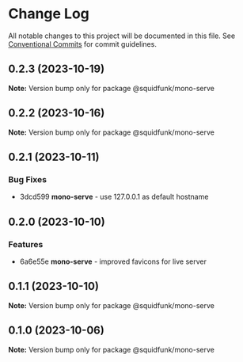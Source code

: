 # Change Log

All notable changes to this project will be documented in this file.
See [Conventional Commits](https://conventionalcommits.org) for commit guidelines.

## 0.2.3 (2023-10-19)

**Note:** Version bump only for package @squidfunk/mono-serve





## 0.2.2 (2023-10-16)

**Note:** Version bump only for package @squidfunk/mono-serve





## 0.2.1 (2023-10-11)

### Bug Fixes

* 3dcd599 **mono-serve** - use 127.0.0.1 as default hostname


## 0.2.0 (2023-10-10)

### Features

* 6a6e55e **mono-serve** - improved favicons for live server


## 0.1.1 (2023-10-10)

**Note:** Version bump only for package @squidfunk/mono-serve





## 0.1.0 (2023-10-06)

**Note:** Version bump only for package @squidfunk/mono-serve
